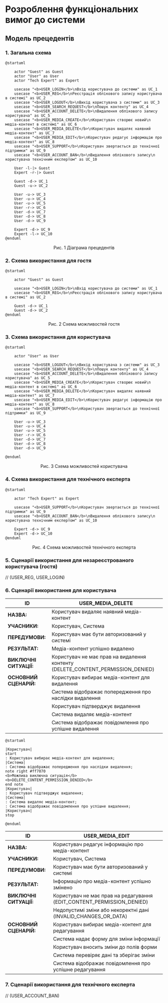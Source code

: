 # Розроблення функціональних вимог до системи

## Модель прецедентів

### 1. Загальна схема

```plantuml
@startuml

    actor "Guest" as Guest
    actor "User" as User
    actor "Tech Expert" as Expert

    usecase "<b>USER_LOGIN</b>\nВхід користувача до системи" as UC_1
    usecase "<b>USER_REG</b>\nРеєстрація облікового запису користувача в системі" as UC_2
    usecase "<b>USER_LOGOUT</b>\nВихід користувача з системи" as UC_3
    usecase "<b>USER_SEARCH_REQUEST</b>\nПошук контенту" as UC_4
    usecase "<b>USER_ACCOUNT_DELETE</b>\nВидалення облікового запису користувача" as UC_5
    usecase "<b>USER_MEDIA_CREATE</b>\nКористувач створює новий\n медіа-контент в системі" as UC_6
    usecase "<b>USER_MEDIA_DELETE</b>\nКористувач видаляє наявний медіа-контент" as UC_7
    usecase "<b>USER_MEDIA_EDIT</b>\nКористувач редагує інформацію про медіа-контент" as UC_8
    usecase "<b>USER_SUPPORT</b>\nКористувач звертається до технічної підтримки" as UC_9
    usecase "<b>USER_ACCOUNT_BAN</b>\nВидалення облікового запису\n користувача технічним експертом" as UC_10

    User -l-|> Guest
    Expert -r-|> Guest

    Guest -d-> UC_1
    Guest -u-> UC_2

    User -u-> UC_3
    User -u-> UC_4
    User -u-> UC_5
    User -r-> UC_6
    User -d-> UC_7
    User -d-> UC_8
    User -d-> UC_9

    Expert -d-> UC_9
    Expert -l-> UC_10
@enduml
```

<div align="center">
Рис. 1 Діаграма прецедентів
</div>

### 2. Схема використання для гостя

```plantuml
@startuml

    actor "Guest" as Guest

    usecase "<b>USER_LOGIN</b>\nВхід користувача до системи" as UC_1
    usecase "<b>USER_REG</b>\nРеєстрація облікового запису користувача в системі" as UC_2

    Guest -d-> UC_1
    Guest -d-> UC_2
@enduml
```
<div align="center">
Рис. 2 Схема можливостей гостя
</div>

### 3. Схема використання для користувача

```plantuml
@startuml

    actor "User" as User

    usecase "<b>USER_LOGOUT</b>\nВихід користувача з системи" as UC_3
    usecase "<b>USER_SEARCH_REQUEST</b>\nПошук контенту" as UC_4
    usecase "<b>USER_ACCOUNT_DELETE</b>\nВидалення облікового запису користувача" as UC_5
    usecase "<b>USER_MEDIA_CREATE</b>\nКористувач створює новий\n медіа-контент в системі" as UC_6
    usecase "<b>USER_MEDIA_DELETE</b>\nКористувач видаляє наявний медіа-контент" as UC_7
    usecase "<b>USER_MEDIA_EDIT</b>\nКористувач редагує інформацію про медіа-контент" as UC_8
    usecase "<b>USER_SUPPORT</b>\nКористувач звертається до технічної підтримки" as UC_9

    User -u-> UC_3
    User -u-> UC_4
    User -u-> UC_5
    User -r-> UC_6
    User -d-> UC_7
    User -d-> UC_8
    User -d-> UC_9

@enduml
```

<div align="center">
Рис. 3 Схема можливостей користувача
</div>

### 4. Схема використання для технічного експерта

```plantuml
@startuml

    actor "Tech Expert" as Expert

    usecase "<b>USER_SUPPORT</b>\nКористувач звертається до технічної підтримки" as UC_9
    usecase "<b>USER_ACCOUNT_BAN</b>\nВидалення облікового запису\n користувача технічним експертом" as UC_10

    Expert -d-> UC_9
    Expert -d-> UC_10
@enduml
```

<div align="center">
Рис. 4 Схема можливостей технічного експерта
</div>


### 5. Сценарії використання для незареєстрованого користувача (гостя)
// (USER_REG, USER_LOGIN)
### 6. Сценарії використання для користувача

| ID                        | USER_MEDIA_DELETE                          |
|---------------------------|------------------------------------------------------|
| **НАЗВА:**                 | Користувач видаляє наявний медіа-контент             |
| **УЧАСНИКИ:**              | Користувач, Система                                 |
| **ПЕРЕДУМОВИ:**            | Користувач має бути авторизований у системі         |
| **РЕЗУЛЬТАТ:**             | Медіа-контент успішно видалено                      |
| **ВИКЛЮЧНІ СИТУАЦІЇ:**      | Користувач не має прав на видалення контенту (DELETE_CONTENT_PERMISSION_DENIED) |
| **ОСНОВНИЙ СЦЕНАРІЙ:**     | Користувач вибирає медіа-контент для видалення    |
|                           | Система відображає попередження про наслідки видалення |
|                           | Користувач підтверджує видалення                 |
|                           | Система видаляє медіа-контент                    |
|                           | Система відображає повідомлення про успішне видалення |

```plantuml
@startuml

|Користувач|
start
: Користувач вибирає медіа-контент для видалення;
|Система|
: Система відображає попередження про наслідки видалення;
note right #ff7070
<b>Можлива виключна ситуація</b>
<b>DELETE_CONTENT_PERMISSION_DENIED</b>
end note
|Користувач|
: Користувач підтверджує видалення;
|Система|
: Система видаляє медіа-контент;
: Система відображає повідомлення про успішне видалення;
|Користувач|
stop

@enduml
```
| ID                        | USER_MEDIA_EDIT                            |
|---------------------------|------------------------------------------------------|
| **НАЗВА:**                 | Користувач редагує інформацію про медіа-контент       |
| **УЧАСНИКИ:**              | Користувач, Система                                 |
| **ПЕРЕДУМОВИ:**            | Користувач має бути авторизований у системі         |
| **РЕЗУЛЬТАТ:**             | Інформацію про медіа-контент успішно змінено        |
| **ВИКЛЮЧНІ СИТУАЦІЇ:**      | Користувач не має прав на редагування (EDIT_CONTENT_PERMISSION_DENIED)  |
|                           | Недопустимі зміни або некоректні дані (INVALID_CHANGES_OR_DATA) |
| **ОСНОВНИЙ СЦЕНАРІЙ:**     | Користувач вибирає медіа-контент для редагування  |
|                           | Система надає форму для зміни інформації          |
|                           | Користувач вносить зміни до полів форми           |
|                           | Система перевіряє дані та зберігає зміни          |
|                           | Система відображає повідомлення про успішне редагування |

### 7. Сценарії використання для технічного експерта
// (USER_ACCOUNT_BAN)
